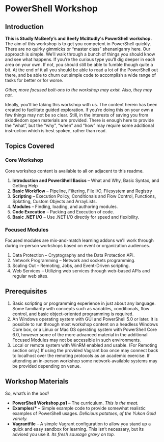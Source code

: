 # PowerShell Workshop
## Introduction
**This is Studly McBeefy’s and Beefy McStudly's PowerShell workshop.** The aim
of this workshop is to get you competent in PowerShell quickly. There are no
quirky gimmicks or “master class” shenaniganry here. Our approach is simple.
We’ll walk through a bunch of things you should know and see what happens. If
you’re the curious type you’ll dig deeper in each area on your own. If not, you
should still be able to fumble though quite a bit. At the end of it all you
should be able to read a lot of the PowerShell out there, and be able to churn
out simple code to accomplish a wide range of tasks for better or for worse.

_Other, more focused bolt-ons to the workshop may exist. Also, they may not._

Ideally, you’ll be taking this workshop with us. The content herein has been
created to facilitate guided exploration. If you’re doing this on your own a
few things may not be so clear. Still, in the interests of saving you from
skiddiedom open materials are provided. There is enough here to provide the
“what”, but the “why”, “when” and “how” may require some additional
instruction which is best spoken, rather than read.

## Topics Covered
### Core Workshop
Core workshop content is available to all on adjacent to this readme.
1. __Introduction and PowerShell Basics__ – What and Why, Basic Syntax, and Getting Help
2. __Basic Workflow__ – Pipeline, Filtering, File I/O, Filesystem and Registry
3. __Scripting__ – Execution Policy, Conditionals and Flow Control, Functions, Splatting, Custom Objects and ArrayLists.
4. __Modules__ – Finding, loading, and authoring modules.
5. __Code Execution__ – Packing and Execution of code.
6. __Basic .NET I/O__ – Use .NET I/O directly for speed and flexibility.

### Focused Modules
Focused modules are mix-and-match learning addons we'll work through during
in-person workshops based on event or organization audiences.
1. Data Protection – Cryptography and the Data Protection API.
2. Network Programming – Network and sockets programming.
3. Scaling Out – Remoting, Jobs, and Event-Driven scripting.
4. Web Services – Utilizing web services through web-based APIs and regular web sites.

## Prerequisites
1. Basic scripting or programming experience in just about any language. Some familiarity with concepts such as variables, conditionals, flow control, and basic object-oriented programming is required.
2. An Windows operating system with GUI and PowerShell 5.0 or later. It is possible to run through most workshop content on a headless Windows Core box, or a Linux or Mac OS operating system with PowerShell Core 6.0, however some of the more advanced material in the additional Focused Modules may not be accessible in such environments.
3. Local or remote system with WinRM enabled and usable. (For Remoting section only.) If using the provided Vagrant box once may connect back to localhost over the remoting protocols as an academic exercise. If attending an in-person workshop some network-available systems may be provided depending on venue.

## Workshop Materials
So, what’s in the box?
 * __PowerShell Workshop.ps1__ – The curriculum. _This is the meat._
 * __Examples/*__ – Simple example code to provide somewhat realistic examples
of PowerShell usages. _Delicious potatoes, of the Yukon Gold variety._
 * __Vagrantfile__ – A simple Vagrant configuration to allow you stand up a
quick and easy sandbox for learning. This isn’t necessary, but its advised you
use it. _Its fresh sausage gravy on top._

